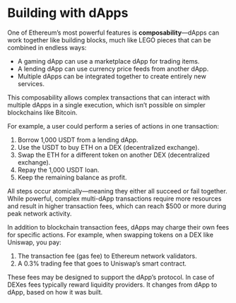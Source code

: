 # Building with dApps

One of Ethereum’s most powerful features is **composability**—dApps can work together like building blocks, much like LEGO pieces that can be combined in endless ways:

- A gaming dApp can use a marketplace dApp for trading items.
- A lending dApp can use currency price feeds from another dApp.
- Multiple dApps can be integrated together to create entirely new services.

This composability allows complex transactions that can interact with multiple dApps in a single execution, which isn’t possible on simpler blockchains like Bitcoin.

For example, a user could perform a series of actions in one transaction:

1. Borrow 1,000 USDT from a lending dApp.
2. Use the USDT to buy ETH on a DEX (decentralized exchange).
3. Swap the ETH for a different token on another DEX (decentralized exchange).
4. Repay the 1,000 USDT loan.
5. Keep the remaining balance as profit.

All steps occur atomically—meaning they either all succeed or fail together. While powerful, complex multi-dApp transactions require more resources and result in higher transaction fees, which can reach $500 or more during peak network activity.

In addition to blockchain transaction fees, dApps may charge their own fees for specific actions. For example, when swapping tokens on a DEX like Uniswap, you pay:

1. The transaction fee (gas fee) to Ethereum network validators.
2. A 0.3% trading fee that goes to Uniswap’s smart contract.

These fees may be designed to support the dApp’s protocol. In case of DEXes fees typically reward liquidity providers. It changes from dApp to dApp, based on how it was built.